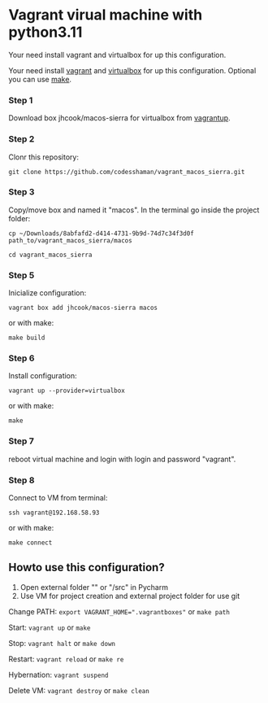 # Vagrant virual machine with python3.11

Your need install vagrant and virtualbox for up this configuration.

Your need install [vagrant](https://github.com/hashicorp/vagrant-installers/releases/tag/v2.3.4.dev%2Bmain "vagrant") and  [virtualbox](https://www.virtualbox.org/ "virtualbox") for up this configuration. Optional you can use [make](https://www.gnu.org/software/make/ "make").

### Step 1

Download box jhcook/macos-sierra for virtualbox from [vagrantup](https://app.vagrantup.com/jhcook/boxes/macos-sierra "vagrantup").

### Step 2

Clonr this repository: 

``git clone https://github.com/codesshaman/vagrant_macos_sierra.git``

### Step 3

Copy/move box and named it "macos". In the terminal go inside the project folder:

``cp ~/Downloads/8abfafd2-d414-4731-9b9d-74d7c34f3d0f path_to/vagrant_macos_sierra/macos``

``cd vagrant_macos_sierra``

### Step 5

Inicialize configuration:

``vagrant box add jhcook/macos-sierra macos``

or with make:

``make build``

### Step 6

Install configuration:

``vagrant up --provider=virtualbox``

or with make:

``make``

### Step 7

reboot virtual machine and login with login and password "vagrant".

### Step 8

Connect to VM from terminal:

``ssh vagrant@192.168.58.93``

or with make:

``make connect``

## Howto use this configuration?

1. Open external folder "<myproject>" or "<myproject>/src" in Pycharm
2. Use VM for project creation and external project folder for use git

Change PATH: ``export VAGRANT_HOME=".vagrantboxes"`` or ``make path``

Start: ``vagrant up`` or ``make``

Stop: ``vagrant halt`` or ``make down``

Restart: ``vagrant reload`` or ``make re``

Hybernation: ``vagrant suspend``

Delete VM: ``vagrant destroy`` or ``make clean``

